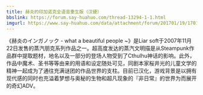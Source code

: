 ```yaml
---
title: 赫炎的印加诺克全语音重生版（汉硬）
bbslink: https://forum.say-huahuo.com/thread-13294-1-1.html
imgurl: https://www.say-huahuo.com/data/attachment/forum/201701/19/170109g6v4k1av4dvtvt0h.jpg
---
```


《赫炎のインガノック - what a beautiful people ~》是Liar soft于2007年11月22日发售的蒸汽朋克系列作品之一。超高度发达的蒸汽文明描是从Steampunk作品群中提取题材，地名以及一部分的登场人物受到了Cthulhu神话的影响。此外，作品中魔术、圣书等等由来的用语和设定随处可见，同剧本家桜井光的儿童文学的精神一起成为了通往充满谜团的作品世界的支柱。目前已汉化，游戏背景是以拥有现代感的同时也充溢着梦想与奥秘的生物和超凡现象的『非日常』的世界为而展开的奇幻ADV。<!--more-->

